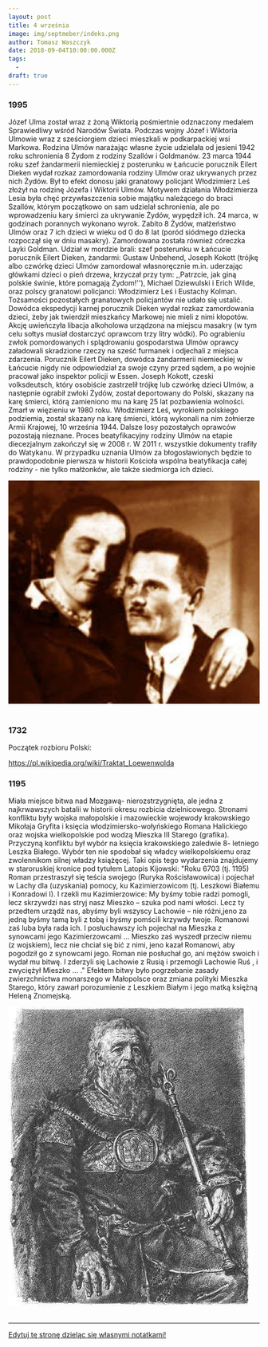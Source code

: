 ```yaml
---
layout: post
title: 4 września
image: img/septmeber/indeks.png
author: Tomasz Waszczyk
date: 2018-09-04T10:00:00.000Z
tags:
  - 
draft: true
---
```


### 1995

Józef Ulma został wraz z żoną Wiktorią pośmiertnie odznaczony medalem Sprawiedliwy wśród Narodów Świata. Podczas wojny Józef i Wiktoria Ulmowie wraz z sześciorgiem dzieci mieszkali w podkarpackiej wsi Markowa. Rodzina Ulmów narażając własne życie udzielała od jesieni 1942 roku schronienia 8 Żydom z rodziny Szallów i Goldmanów. 23 marca 1944 roku szef żandarmerii niemieckiej z posterunku w Łańcucie porucznik Eilert Dieken wydał rozkaz zamordowania rodziny Ulmów oraz ukrywanych przez nich Żydów. Był to efekt donosu jaki granatowy policjant Włodzimierz Leś złożył na rodzinę Józefa i Wiktorii Ulmów. Motywem działania Włodzimierza Lesia była chęć przywłaszczenia sobie majątku należącego do braci Szallów, którym początkowo on sam udzielał schronienia, ale po wprowadzeniu kary śmierci za ukrywanie Żydów, wypędził ich. 24 marca, w godzinach porannych wykonano wyrok. Zabito 8 Żydów, małżeństwo Ulmów oraz 7 ich dzieci w wieku od 0 do 8 lat (poród siódmego dziecka rozpoczął się w dniu masakry). Zamordowana została również córeczka Layki Goldman. Udział w mordzie brali: szef posterunku w Łańcucie porucznik Eilert Dieken, żandarmi: Gustaw Unbehend, Joseph Kokott (trójkę albo czwórkę dzieci Ulmów zamordował własnoręcznie m.in. uderzając główkami dzieci o pień drzewa, krzyczał przy tym: ,,Patrzcie, jak giną polskie świnie, które pomagają Żydom!''), Michael Dziewulski i Erich Wilde, oraz polscy granatowi policjanci: Włodzimierz Leś i Eustachy Kolman. Tożsamości pozostałych granatowych policjantów nie udało się ustalić. Dowódca ekspedycji karnej porucznik Dieken wydał rozkaz zamordowania dzieci, żeby jak twierdził mieszkańcy Markowej nie mieli z nimi kłopotów. Akcję uwieńczyła libacja alkoholowa urządzona na miejscu masakry (w tym celu sołtys musiał dostarczyć oprawcom trzy litry wódki). Po ograbieniu zwłok pomordowanych i splądrowaniu gospodarstwa Ulmów oprawcy załadowali skradzione rzeczy na sześć furmanek i odjechali z miejsca zdarzenia. Porucznik Eilert Dieken, dowódca żandarmerii niemieckiej w Łańcucie nigdy nie odpowiedział za swoje czyny przed sądem, a po wojnie pracował jako inspektor policji w Essen. Joseph Kokott, czeski volksdeutsch, który osobiście zastrzelił trójkę lub czwórkę dzieci Ulmów, a następnie ograbił zwłoki Żydów, został deportowany do Polski, skazany na karę śmierci, którą zamieniono mu na karę 25
lat pozbawienia wolności. Zmarł w więzieniu w 1980 roku. Włodzimierz Leś, wyrokiem polskiego podziemia, został skazany na karę śmierci, którą wykonali na nim żołnierze Armii Krajowej, 10 września 1944. Dalsze losy pozostałych oprawców pozostają nieznane. Proces beatyfikacyjny rodziny Ulmów na etapie diecezjalnym zakończył się w 2008 r. W 2011 r. wszystkie dokumenty trafiły do Watykanu. W przypadku uznania Ulmów za błogosławionych będzie to prawdopodobnie pierwsza w historii Kościoła wspólna beatyfikacja całej rodziny - nie tylko małżonków, ale także siedmiorga ich dzieci.

<img src="./img/september/ulma.jpg"><br><br>

### 1732

Początek rozbioru Polski:

https://pl.wikipedia.org/wiki/Traktat_Loewenwolda

### 1195

Miała miejsce bitwa nad Mozgawą- nierozstrzygnięta, ale jedna z najkrwawszych batalii w historii okresu rozbicia dzielnicowego. Stronami konfliktu były wojska małopolskie i mazowieckie wojewody krakowskiego Mikołaja Gryfita i księcia włodzimiersko-wołyńskiego Romana Halickiego oraz wojska wielkopolskie pod wodzą Mieszka III Starego (grafika).
Przyczyną konfliktu był wybór na księcia krakowskiego zaledwie 8- letniego Leszka Białego. Wybór ten nie spodobał się władcy wielkopolskiemu oraz zwolennikom silnej władzy książęcej.
Taki opis tego wydarzenia znajdujemy w staroruskiej kronice pod tytułem Latopis Kijowski:
"Roku 6703 (tj. 1195) Roman przestraszył się teścia swojego (Ruryka Rościsławowica) i pojechał w Lachy dla (uzyskania) pomocy, ku Kazimierzowicom (tj. Leszkowi Białemu i Konradowi I). I rzekli mu Kazimierzowice: My byśmy tobie radzi pomogli, lecz skrzywdzi nas stryj nasz Mieszko – szuka pod nami włości. Lecz ty przedtem urządź nas, abyśmy byli wszyscy Lachowie – nie różni,jeno za jedną byśmy tamą byli z tobą i byśmy pomścili krzywdy twoje. Romanowi zaś luba była rada ich. I posłuchawszy ich pojechał na Mieszka z synowcami jego Kazimierzowcami ... Mieszko zaś wyszedł przeciw niemu (z wojskiem), lecz nie chciał się bić z nimi, jeno kazał Romanowi, aby pogodził go z synowcami jego. Roman nie posłuchał go, ani mężów swoich i wydał mu bitwę. I zderzyli się Lachowie z Rusią i przemogli Lachowie Ruś , i zwyciężył Mieszko ... ."
Efektem bitwy było pogrzebanie zasady zwierzchnictwa monarszego w Małopolsce oraz zmiana polityki Mieszka Starego, który zawarł porozumienie z Leszkiem Białym i jego matką księżną Heleną Znomejską.

<img src="./img/september/mozgawa.jpg"><br><br>

---

<a href="https://github.com/TomaszWaszczyk/historia.waszczyk.com/edit/master/src/content/september-4.md" target="_blank">Edytuj tę stronę dzieląc się własnymi notatkami!</a>
